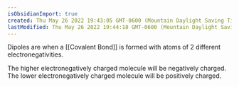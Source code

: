 ```yaml
---
isObsidianImport: true
created: Thu May 26 2022 19:43:05 GMT-0600 (Mountain Daylight Saving Time)
lastModified: Thu May 26 2022 19:44:18 GMT-0600 (Mountain Daylight Saving Time)
---
```

Dipoles are when a [[Covalent Bond]] is formed with atoms of 2 different electronegativities. 

The higher electronegatively charged molecule will be negatively charged.
The lower electronegatively charged molecule will be positively charged.